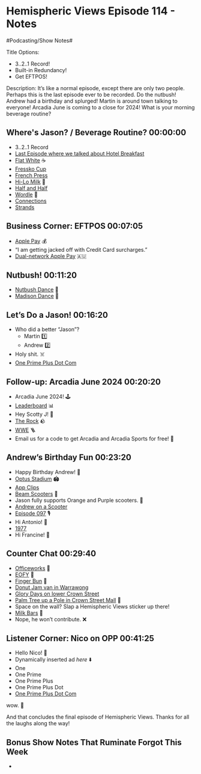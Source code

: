 # Hemispheric Views Episode 114 - Notes
#Podcasting/Show Notes#

Title Options:
* 3..2..1 Record!
* Built-in Redundancy!
* Get EFTPOS!


Description: It’s like a normal episode, except there are only two people. Perhaps this is the last episode ever to be recorded. Do the nutbush! Andrew had a birthday and splurged! Martin is around town talking to everyone! Arcadia June is coming to a close for 2024! What is your morning beverage routine?


## Where's Jason? /  Beverage Routine? 00:00:00
* 3..2..1 Record
* [Last Episode where we talked about Hotel Breakfast](https://listen.hemisphericviews.com/113)
* [Flat White](https://en.wikipedia.org/wiki/Flat_white) ☕
* [Fressko Cup](https://us.madebyfressko.com/)
* [French Press](https://en.wikipedia.org/wiki/French_press)
* [Hi-Lo Milk](https://brownesdairy.com.au/browney-products/hi-lo-milk/) 🥛
* [Half and Half](https://en.wikipedia.org/wiki/Half_and_half#Dairy_product)
* [Wordle](https://www.nytimes.com/games/wordle/index.html) 🎲
* [Connections](https://www.nytimes.com/games/connections)
* [Strands](https://www.nytimes.com/games/strands)

## Business Corner: EFTPOS 00:07:05
* [Apple Pay](https://en.wikipedia.org/wiki/Apple_Pay) 💰
* “I am getting jacked off with Credit Card surcharges.”
* [Dual-network Apple Pay](https://support.apple.com/en-us/118269) 🇦🇺

## Nutbush! 00:11:20
* [Nutbush Dance](https://en.wikipedia.org/wiki/Nutbush_%28dance%29) 🕺
* [Madison Dance](https://en.wikipedia.org/wiki/Madison_%28dance%29) 💃

## Let’s Do a Jason! 00:16:20
* Who did a better “Jason”?
  * Martin 1️⃣
  * Andrew 2️⃣
* Holy shit. ☠️
* [One Prime Plus Dot Com](https://oneprimeplus.com)

## Follow-up: Arcadia June 2024 00:20:20
* Arcadia June 2024! 🕹️
* [Leaderboard](https://bears-pay-lnp.craft.me/TZdtbDtNaiiq3S) 📊
* Hey Scotty J! 👋
* [The Rock](https://en.wikipedia.org/wiki/Dwayne_Johnson) 🪨
* [WWE](https://en.wikipedia.org/wiki/WWE) 🪜
* Email us for a code to get Arcadia and Arcadia Sports for free! 📧

## Andrew’s Birthday Fun 00:23:20
* Happy Birthday Andrew! 🥳
* [Optus Stadium](https://en.wikipedia.org/wiki/Perth_Stadium) 🏟️
* [App Clips](https://developer.apple.com/app-clips/)
* [Beam Scooters](https://www.ridebeam.com/) 🛴
* Jason fully supports Orange and Purple scooters. 🧡
* [Andrew on a Scooter](https://canion.blog/2024/06/16/i-hired-a.html)
* [Episode 097](https://listen.hemisphericviews.com/097) 🎙️
* Hi Antonio! 👋
* [1977](https://en.wikipedia.org/wiki/1977)
* Hi Francine! 👋

## Counter Chat 00:29:40
* [Officeworks](https://www.officeworks.com.au/) 🏢
* [EOFY](https://business.gov.au/finance/yearly-financial-tasks/end-of-financial-year-checklist) 💸
* [Finger Bun](https://www.bakingenvy.com/finger-buns/) 🍩
* [Donut Jam van in Warrawong](https://feldnotes.com/uploads/2024/img-5016.jpeg)
* [Glory Days on lower Crown Street](https://feldnotes.com/uploads/2024/img-0528.jpeg)
* [Palm Tree up a Pole in Crown Street Mall](https://feldnotes.com/uploads/2024/img-0239.jpeg) 🌴
* Space on the wall? Slap a Hemispheric Views sticker up there!
* [Milk Bars](https://en.wikipedia.org/wiki/Milk_bar) 🥛
* Nope, he won’t contribute. ❌

## Listener Corner: Nico on OPP 00:41:25
* Hello Nico! 👋
* Dynamically inserted ad _here_ ⬇️
* One
* One Prime
* One Prime Plus
* One Prime Plus Dot
* [One Prime Plus Dot Com](https://oneprimeplus.com)

wow. 🫠

And that concludes the final episode of Hemispheric Views. Thanks for all the laughs along the way!

## Bonus Show Notes That Ruminate Forgot This Week
- 
